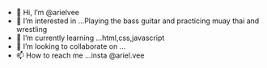 - 👋 Hi, I’m @arielvee
- 👀 I’m interested in ...Playing the bass guitar and practicing muay thai and wrestling
- 🌱 I’m currently learning ...html,css,javascript
- 💞️ I’m looking to collaborate on ...
- 📫 How to reach me ...insta @ariel.vee

<!---
arielvee/arielvee is a ✨ special ✨ repository because its `README.md` (this file) appears on your GitHub profile.
You can click the Preview link to take a look at your changes.
--->
